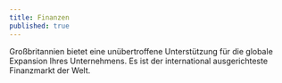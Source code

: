 ```yaml
---
title: Finanzen
published: true
---
```

Großbritannien bietet eine unübertroffene Unterstützung für die globale Expansion Ihres Unternehmens. Es ist der international ausgerichteste Finanzmarkt der Welt.